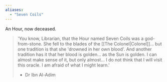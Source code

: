 ```yaml
---
aliases:
  - "Seven Coils"
---
```


An Hour, now deceased. 

> 'You know, Librarian, that the Hour named Seven Coils was a god-from-stone. She fell to the blades of the [[The Colonel|Colonel]]… but one tradition is that she 'drowned in her own blood'. And another tradition has it that her blood is golden… as the Sun is golden. I can almost make sense of it, but only almost... I do not think that I will visit this oracle. I am afraid of what I might learn.' 
> - Dr Ibn Al-Adim